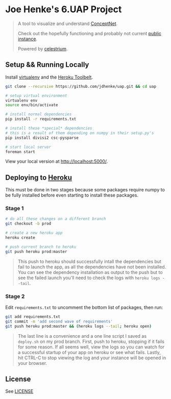 Joe Henke's 6.UAP Project
=========================

> A tool to visualize and understand [ConceptNet](http://conceptnet5.media.mit.edu/).
>
> Check out the hopefully functioning and probably not current [public instance](http://conceptnet.herokuapp.com/).
>
> Powered by [celestrium](https://github.com/jdhenke/celestrium).
>
> 

## Setup && Running Locally

Install [virtualenv](https://pypi.python.org/pypi/virtualenv) and the [Heroku Toolbelt](https://toolbelt.heroku.com/).

```bash
git clone --recursive https://github.com/jdhenke/uap.git && cd uap

# setup virtual environment
virtualenv env
source env/bin/activate

# install normal dependencies
pip install -r requirements.txt

# install these *special* dependencies
# this is a result of them depending on numpy in their setup.py's
pip install divisi2 csc-pysparse

# start local server
foreman start
```

View your local version at [http://localhost:5000/](http://localhost:5000/).

## Deploying to [Heroku](https://www.heroku.com/)

This must be done in two stages because some packages require numpy to be fully installed before even starting to install these packages.

### Stage 1

```bash
# do all these changes on a different branch
git checkout -b prod

# create a new heroku app
heroku create

# push current branch to heroku
git push heroku prod:master
```

> This push to heroku should successfully intall the dependencies but fail to launch the app, as all the dependencies have not been installed.
> You can see the dependency installation as output to the push but to see the failed launch you'll need to check the logs with `heroku logs --tail`.

### Stage 2

Edit `requirements.txt` to uncomment the bottom list of packages, then run:

```bash
git add requirements.txt
git commit -m 'add second wave of requirements'
git push heroku prod:master && (heroku logs --tail; heroku open)
```

> The last line is a convenience and a one line script I saved as `deploy.sh` on my prod branch.
> First, push to heroku, stopping if it fails for some reason.
> If all seems well, view the logs so you can watch for a successful startup of your app on heroku or see what fails.
> Lastly, hit CTRL-C to stop viewing the log and your instance will be opened in your browser.

## License

See [LICENSE](./LICENSE)

